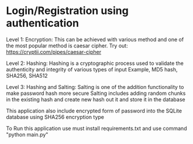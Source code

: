 # Login/Registration using authentication

Level 1: 
Encryption: This can be achieved with various method and one of the most popular method is caesar cipher.
Try out: https://cryptii.com/pipes/caesar-cipher

Level 2:
Hashing: Hashing is a cryptographic process used to validate the authenticity and integrity of various types of input
Example, MD5 hash, SHA256, SHA512

Level 3:
Hashing and Salting: Salting is one of the addition functionality to make password hash more secure
Salting includes adding random chunks in the existing hash and create new hash out it and store it in the database

This application also include encrypted form of password into the SQLite database using SHA256 encryption type


To Run this application use must install requirements.txt and use command "python main.py"
